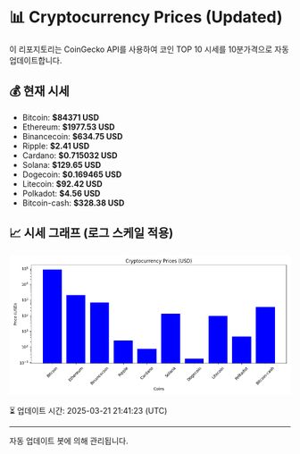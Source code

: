 
# 📊 Cryptocurrency Prices (Updated)

이 리포지토리는 CoinGecko API를 사용하여 코인 TOP 10 시세를 10분가격으로 자동 업데이트합니다.

## 💰 현재 시세
- Bitcoin: **$84371 USD**
- Ethereum: **$1977.53 USD**
- Binancecoin: **$634.75 USD**
- Ripple: **$2.41 USD**
- Cardano: **$0.715032 USD**
- Solana: **$129.65 USD**
- Dogecoin: **$0.169465 USD**
- Litecoin: **$92.42 USD**
- Polkadot: **$4.56 USD**
- Bitcoin-cash: **$328.38 USD**

## 📈 시세 그래프 (로그 스케일 적용)
![Crypto Prices](crypto_prices.png)

⏳ 업데이트 시간: 2025-03-21 21:41:23 (UTC)

---
자동 업데이트 봇에 의해 관리됩니다.
